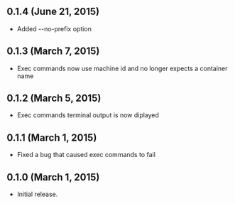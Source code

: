 ## 0.1.4 (June 21, 2015)

* Added \-\-no-prefix option

## 0.1.3 (March 7, 2015)

* Exec commands now use machine id and no longer expects a container name

## 0.1.2 (March 5, 2015)

* Exec commands terminal output is now diplayed

## 0.1.1 (March 1, 2015)

* Fixed a bug that caused exec commands to fail

## 0.1.0 (March 1, 2015)

* Initial release.
